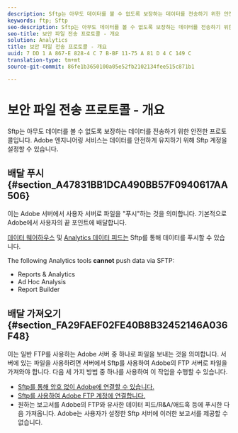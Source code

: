 ```yaml
---
description: Sftp는 아무도 데이터를 볼 수 없도록 보장하는 데이터를 전송하기 위한 안전한 프로토콜입니다. Adobe 엔지니어링 서비스는 데이터를 안전하게 유지하기 위해 Sftp 계정을 설정할 수 있습니다.
keywords: ftp; Sftp
seo-description: Sftp는 아무도 데이터를 볼 수 없도록 보장하는 데이터를 전송하기 위한 안전한 프로토콜입니다. Adobe 엔지니어링 서비스는 데이터를 안전하게 유지하기 위해 Sftp 계정을 설정할 수 있습니다.
seo-title: 보안 파일 전송 프로토콜 - 개요
solution: Analytics
title: 보안 파일 전송 프로토콜 - 개요
uuid: 7 DD 1 A 867-E 828-4 C 7 B-BF 11-75 A 81 D 4 C 149 C
translation-type: tm+mt
source-git-commit: 86fe1b3650100a05e52fb2102134fee515c871b1

---
```



# 보안 파일 전송 프로토콜 - 개요

Sftp는 아무도 데이터를 볼 수 없도록 보장하는 데이터를 전송하기 위한 안전한 프로토콜입니다. Adobe 엔지니어링 서비스는 데이터를 안전하게 유지하기 위해 Sftp 계정을 설정할 수 있습니다.

## 배달 푸시 {#section_A47831BB1DCA490BB57F0940617AA506}

이는 Adobe 서버에서 사용자 서버로 파일을 "푸시"하는 것을 의미합니다. 기본적으로 Adobe에서 사용자의 끝 포인트에 배달합니다.

[데이터 웨어하우스](../../../export/ftp-and-sftp/c-sftp/ftp-sftp-dw.md#concept_904ADB7B4FE04DCCB90EFDB6D0DB1076) 및 [Analytics 데이터 피드는](https://marketing.adobe.com/resources/help/en_US/reference/analytics-data-feed.html) Sftp를 통해 데이터를 푸시할 수 있습니다.

The following Analytics tools **cannot** push data via SFTP:

* Reports &amp; Analytics
* Ad Hoc Analysis
* Report Builder

## 배달 가져오기 {#section_FA29FAEF02FE40B8B32452146A036F48}

이는 일반 FTP를 사용하는 Adobe 서버 중 하나로 파일을 보내는 것을 의미합니다. 서버에 있는 파일을 사용하려면 서버에서 Sftp를 사용하여 Adobe의 FTP 서버로 파일을 가져와야 합니다. 다음 세 가지 방법 중 하나를 사용하여 이 작업을 수행할 수 있습니다.

* [Sftp를 통해 암호 없이 Adobe에 연결할 수 있습니다.](../../../export/ftp-and-sftp/c-sftp/ftp-sftp-cert-auth.md#concept_962A381F42A4472AA366A08CCC962846)
* [Sftp를 사용하여 Adobe FTP 계정에 연결합니다.](../../../export/ftp-and-sftp/c-sftp/ftp-sftp-connect.md#concept_01176600188441C6AFB28F5E264D89F8)
* 원하는 보고서를 Adobe의 FTP와 유사한 데이터 피드/R&amp;A/애드혹 등에 푸시한 다음 가져옵니다. Adobe는 사용자가 설정한 Sftp 서버에 이러한 보고서를 제공할 수 없습니다.

